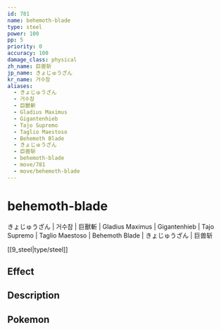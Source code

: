 ```yaml
---
id: 781
name: behemoth-blade
type: steel
power: 100
pp: 5
priority: 0
accuracy: 100
damage_class: physical
zh_name: 巨兽斩
jp_name: きょじゅうざん
kr_name: 거수참
aliases:
  - きょじゅうざん
  - 거수참
  - 巨獸斬
  - Gladius Maximus
  - Gigantenhieb
  - Tajo Supremo
  - Taglio Maestoso
  - Behemoth Blade
  - きょじゅうざん
  - 巨兽斩
  - behemoth-blade
  - move/781
  - move/behemoth-blade
---
```

# behemoth-blade
    
きょじゅうざん | 거수참 | 巨獸斬 | Gladius Maximus | Gigantenhieb | Tajo Supremo | Taglio Maestoso | Behemoth Blade | きょじゅうざん | 巨兽斩

[[9_steel|type/steel]]

## Effect



## Description



## Pokemon



